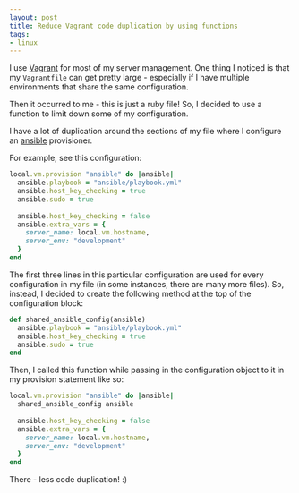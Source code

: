 ```yaml
---
layout: post
title: Reduce Vagrant code duplication by using functions
tags:
- linux
---
```

I use [Vagrant](https://vagrantup.com) for most of my server management.  One thing I noticed is that my `Vagrantfile` can get pretty large - especially if I have multiple environments that share the same configuration.

Then it occurred to me - this is just a ruby file!  So, I decided to use a function to limit down some of my configuration.  

I have a lot of duplication around the sections of my file where I configure an [ansible](https://www.ansible.com/) provisioner.

For example, see this configuration:

```ruby
local.vm.provision "ansible" do |ansible|
  ansible.playbook = "ansible/playbook.yml"
  ansible.host_key_checking = true
  ansible.sudo = true
    
  ansible.host_key_checking = false
  ansible.extra_vars = {
    server_name: local.vm.hostname,
    server_env: "development"
  }
end
```

The first three lines in this particular configuration are used for every configuration in my file (in some instances, there are many more files).  So, instead, I decided to create the following method at the top of the configuration block:

```ruby
def shared_ansible_config(ansible)
  ansible.playbook = "ansible/playbook.yml"
  ansible.host_key_checking = true
  ansible.sudo = true
end
```

Then, I called this function while passing in the configuration object to it in my provision statement like so:

```ruby
local.vm.provision "ansible" do |ansible|
  shared_ansible_config ansible
    
  ansible.host_key_checking = false
  ansible.extra_vars = {
    server_name: local.vm.hostname,
    server_env: "development"
  }
end
```

There - less code duplication! :)